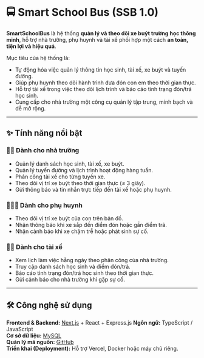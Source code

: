 # 🚍 Smart School Bus (SSB 1.0)

**SmartSchoolBus** là hệ thống **quản lý và theo dõi xe buýt trường học thông minh**, hỗ trợ nhà trường, phụ huynh và tài xế phối hợp một cách **an toàn, tiện lợi và hiệu quả**.  

Mục tiêu của hệ thống là:
- Tự động hóa việc quản lý thông tin học sinh, tài xế, xe buýt và tuyến đường.
- Giúp phụ huynh theo dõi hành trình đưa đón con em theo thời gian thực.
- Hỗ trợ tài xế trong việc theo dõi lịch trình và báo cáo tình trạng đón/trả học sinh.
- Cung cấp cho nhà trường một công cụ quản lý tập trung, minh bạch và dễ mở rộng.

---

## ✨ Tính năng nổi bật

### 👩‍💼 Dành cho nhà trường
- Quản lý danh sách học sinh, tài xế, xe buýt.
- Quản lý tuyến đường và lịch trình hoạt động hàng tuần.
- Phân công tài xế cho từng tuyến xe.
- Theo dõi vị trí xe buýt theo thời gian thực (≤ 3 giây).
- Gửi thông báo và tin nhắn trực tiếp đến tài xế hoặc phụ huynh.

### 👨‍👩‍👧 Dành cho phụ huynh
- Theo dõi vị trí xe buýt của con trên bản đồ.
- Nhận thông báo khi xe sắp đến điểm đón hoặc gần điểm trả.
- Nhận cảnh báo khi xe chậm trễ hoặc phát sinh sự cố.

### 👨‍✈️ Dành cho tài xế
- Xem lịch làm việc hằng ngày theo phân công của nhà trường.
- Truy cập danh sách học sinh và điểm đón/trả.
- Báo cáo tình trạng đón/trả học sinh theo thời gian thực.
- Gửi cảnh báo cho nhà trường khi gặp sự cố.

---

## 🛠️ Công nghệ sử dụng
 **Frontend & Backend:** [Next.js](https://nextjs.org/) + React  +  Express.js
 **Ngôn ngữ:** TypeScript / JavaScript  
 **Cơ sở dữ liệu:** [MySQL](https://www.mysql.com/)  
 **Quản lý mã nguồn:** [GitHub](https://github.com/)  
 **Triển khai (Deployment):** Hỗ trợ Vercel, Docker hoặc máy chủ riêng.  




